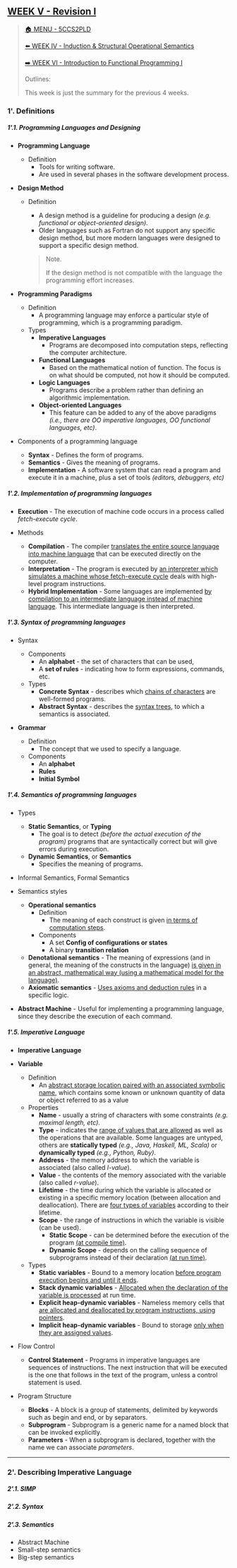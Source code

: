 ## [WEEK V - Revision I](https://keats.kcl.ac.uk/pluginfile.php/9681310/mod_resource/content/6/Week5-revision.pdf)

>[🏠 MENU - 5CCS2PLD](year2/5ccs2pld.md)
>
>[⬅️ WEEK IV - Induction & Structural Operational Semantics](year2/5ccs2pld/w4.md)
>
>[➡️ WEEK VI - Introduction to Functional Programming I](year2/5ccs2pld/w6.md)
>
>Outlines:
>
>This week is just the summary for the previous 4 weeks. 

### 1'. Definitions

##### 1'.1. Programming Languages and Designing

- **Programming Language**

  - Definition
    - Tools for writing software. 
    - Are used in several phases in the software development process. 

- **Design Method**

  - Definition
    - A design method is a guideline for producing a design *(e.g. functional or object-oriented design)*.
    - Older languages such as Fortran do not support any specific design method, but more modern languages were designed to support a specific design method. 
    
    > Note.
    >
    > If the design method is not compatible with the language the programming effort increases.

- **Programming Paradigms**

  - Definition
    - A programming language may enforce a particular style of programming, which is a programming paradigm.
  - Types
    - **Imperative Languages**
      - Programs are decomposed into computation steps, reflecting the computer architecture.
    - **Functional Languages**
      - Based on the mathematical notion of function. The focus is on what should be computed, not how it should be computed.
    - **Logic Languages**
      - Programs describe a problem rather than defining an algorithmic implementation.
    - **Object-oriented Languages**
      - This feature can be added to any of the above paradigms *(i.e., there are OO imperative languages, OO functional languages, etc)*.

- Components of a programming language

  - **Syntax** - Defines the form of programs. 
  - **Semantics** - Gives the meaning of programs. 
  - **Implementation** - A software system that can read a program and execute it in a machine, plus a set of tools *(editors, debuggers, etc)*

##### 1'.2. Implementation of programming languages

- **Execution** - The execution of machine code occurs in a process called *fetch-execute cycle*.

- Methods

  - **Compilation** - The compiler <u>translates the entire source language into machine language</u> that can be executed directly on the computer.
  - **Interpretation** - The program is executed by <u>an interpreter which simulates a machine whose fetch-execute cycle</u> deals with high-level program instructions.
  - **Hybrid Implementation** - Some languages are implemented <u>by compilation to an intermediate language instead of machine language</u>. This intermediate language is then interpreted.

##### 1'.3. Syntax of programming languages

- Syntax

  - Components
    - An **alphabet** - the set of characters that can be used,
    - A **set of rules** - indicating how to form expressions, commands, etc.
  - Types
    - **Concrete Syntax** - describes which <u>chains of characters</u> are well-formed programs.
    - **Abstract Syntax** - describes the <u>syntax trees,</u> to which a semantics is associated.

- **Grammar**
  - Definition
    - The concept that we used to specify a language.
  - Components
    - An **alphabet**
    - **Rules**
    - **Initial Symbol**

##### 1'.4. Semantics of programming languages

- Types

  - **Static Semantics**, or **Typing** 
    - The goal is to detect *(before the actual execution of the program)* programs that are syntactically correct but will give errors during execution.
  - **Dynamic Semantics**, or **Semantics** 
    - Specifies the meaning of programs.

- Informal Semantics, Formal Semantics

- Semantics styles

  - **Operational semantics** 
    - Definition
      - The meaning of each construct is given <u>in terms of computation steps</u>. 
    - Components
      - A set **Config of configurations or states**
      - A binary **transition relation**
  - **Denotational semantics** - The meaning of expressions (and in general, the meaning of the constructs in the language) <u>is given in an abstract, mathematical way (using a mathematical model for the language)</u>. 
  - **Axiomatic semantics** - <u>Uses axioms and deduction rules</u> in a specific logic. 
- **Abstract Machine** - Useful for implementing a programming language, since they describe the execution of each command.

##### 1'.5. Imperative Language

- **Imperative Language**

- **Variable**

  - Definition
    - An <u>abstract storage location paired with an associated symbolic name</u>, which contains some known or unknown quantity of data or object referred to as a value
  - Properties
    - **Name** - usually a string of characters with some constraints *(e.g. maximal length, etc)*.
    - **Type** - indicates the <u>range of values that are allowed</u> as well as the operations that are available. Some languages are untyped, others are **statically typed** *(e.g., Java, Haskell, ML, Scala)* or **dynamically typed** *(e.g., Python, Ruby)*.
    - **Address** - the memory address to which the variable is associated (also called *l-value*).
    - **Value** - the contents of the memory associated with the variable (also called *r-value*).
    - **Lifetime** - the time during which the variable is allocated or existing in a specific memory location (between allocation and deallocation). There are <u>four types of variables</u> according to their lifetime.
    - **Scope** - the range of instructions in which the variable is visible (can be used).
      - **Static Scope** - can be determined before the execution of the program <u>(at compile time)</u>.
      - **Dynamic Scope** - depends on the calling sequence of subprograms instead of their declaration <u>(at run time)</u>.
  - Types
    - **Static variables** - Bound to a memory location <u>before program execution begins and until it ends</u>.
    - **Stack dynamic variables** - <u>Allocated when the declaration of the variable is processed</u> at run time.
    - **Explicit heap-dynamic variables** - Nameless memory cells that <u>are allocated and deallocated by program instructions, using pointers</u>.
    - **Implicit heap-dynamic variables** - Bound to storage <u>only when they are assigned values</u>.
  
- Flow Control

  - **Control Statement** - Programs in imperative languages are sequences of instructions. The next instruction that will be executed is the one that follows in the text of the program, unless a control statement is used.

- Program Structure

  - **Blocks** - A block is a group of statements, delimited by keywords such as begin and end, or by separators. 
  - **Subprogram** - Subprogram is a generic name for a named block that can be invoked explicitly.
  - **Parameters** - When a subprogram is declared, together with the name we can associate *parameters*. 


---

### 2'. Describing Imperative Language

##### 2'.1. SIMP

##### 2'.2. Syntax

##### 2'.3. Semantics

- Abstract Machine
- Small-step semantics
- Big-step semantics





